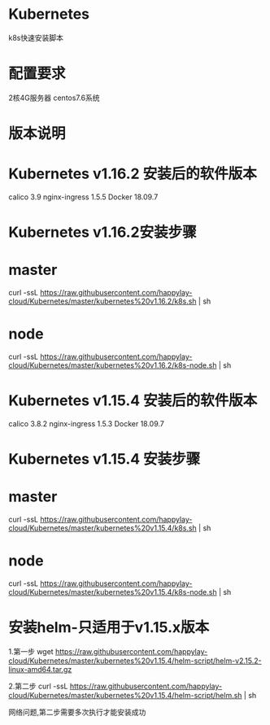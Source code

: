 # Kubernetes
k8s快速安装脚本

# 配置要求
2核4G服务器
centos7.6系统

# 版本说明

# Kubernetes v1.16.2 安装后的软件版本
calico 3.9
nginx-ingress 1.5.5
Docker 18.09.7

# Kubernetes v1.16.2安装步骤
# master

curl -ssL https://raw.githubusercontent.com/happylay-cloud/Kubernetes/master/kubernetes%20v1.16.2/k8s.sh | sh

# node

curl -ssL https://raw.githubusercontent.com/happylay-cloud/Kubernetes/master/kubernetes%20v1.16.2/k8s-node.sh | sh

# Kubernetes v1.15.4 安装后的软件版本
calico 3.8.2
nginx-ingress 1.5.3
Docker 18.09.7

# Kubernetes v1.15.4 安装步骤
# master

curl -ssL https://raw.githubusercontent.com/happylay-cloud/Kubernetes/master/kubernetes%20v1.15.4/k8s.sh | sh

# node

curl -ssL https://raw.githubusercontent.com/happylay-cloud/Kubernetes/master/kubernetes%20v1.15.4/k8s-node.sh | sh

# 安装helm-只适用于v1.15.x版本

1.第一步
wget https://raw.githubusercontent.com/happylay-cloud/Kubernetes/master/kubernetes%20v1.15.4/helm-script/helm-v2.15.2-linux-amd64.tar.gz

2.第二步
curl -ssL https://raw.githubusercontent.com/happylay-cloud/Kubernetes/master/kubernetes%20v1.15.4/helm-script/helm.sh | sh

网络问题,第二步需要多次执行才能安装成功
